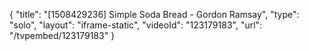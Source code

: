 {
    "title": "[1508429236] Simple Soda Bread - Gordon Ramsay",
    "type": "solo",
    "layout": "iframe-static",
    "videoId": "123179183",
    "url": "\/tvpembed\/123179183"
}